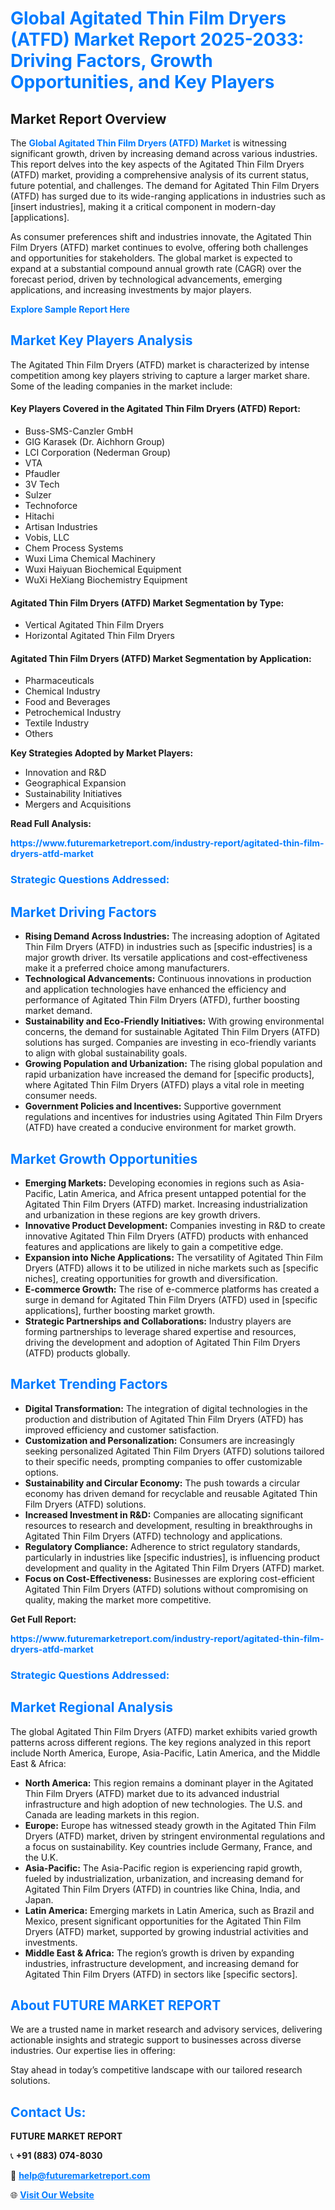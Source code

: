 <h1 style="color: #007BFF;">Global Agitated Thin Film Dryers (ATFD) Market Report 2025-2033: Driving Factors, Growth Opportunities, and Key Players</h1>

<section id="overview">
<h2>Market Report Overview</h2>
<p>The <a href="https://www.futuremarketreport.com/industry-report/agitated-thin-film-dryers-atfd-market" style="color: #007BFF; text-decoration: none;"><strong>Global Agitated Thin Film Dryers (ATFD) Market</strong></a> is witnessing significant growth, driven by increasing demand across various industries. This report delves into the key aspects of the Agitated Thin Film Dryers (ATFD) market, providing a comprehensive analysis of its current status, future potential, and challenges. The demand for Agitated Thin Film Dryers (ATFD) has surged due to its wide-ranging applications in industries such as [insert industries], making it a critical component in modern-day [applications].</p>
<p>As consumer preferences shift and industries innovate, the Agitated Thin Film Dryers (ATFD) market continues to evolve, offering both challenges and opportunities for stakeholders. The global market is expected to expand at a substantial compound annual growth rate (CAGR) over the forecast period, driven by technological advancements, emerging applications, and increasing investments by major players.</p>
</section>

<section id="overview">
<p><a href="https://www.futuremarketreport.com/request-sample/reportId=41785" style="color: #007BFF; text-decoration: none;"><strong>Explore Sample Report Here</strong></a></p>
</section>

<section id="key-players">
<h2 style="color: #007BFF;">Market Key Players Analysis</h2>
<p>The Agitated Thin Film Dryers (ATFD) market is characterized by intense competition among key players striving to capture a larger market share. Some of the leading companies in the market include:</p>
<h4>Key Players Covered in the Agitated Thin Film Dryers (ATFD) Report:</h4>
<ul><li>Buss-SMS-Canzler GmbH</li><li>GIG Karasek (Dr. Aichhorn Group)</li><li>LCI Corporation (Nederman Group)</li><li>VTA</li><li>Pfaudler</li><li>3V Tech</li><li>Sulzer</li><li>Technoforce</li><li>Hitachi</li><li>Artisan Industries</li><li>Vobis, LLC</li><li>Chem Process Systems</li><li>Wuxi Lima Chemical Machinery</li><li>Wuxi Haiyuan Biochemical Equipment</li><li>WuXi HeXiang Biochemistry Equipment</li></ul>
<h4>Agitated Thin Film Dryers (ATFD) Market Segmentation by Type:</h4>
<ul><li>Vertical Agitated Thin Film Dryers</li><li>Horizontal Agitated Thin Film Dryers</li></ul>

<h4>Agitated Thin Film Dryers (ATFD) Market Segmentation by Application:</h4>
<ul><li>Pharmaceuticals</li><li>Chemical Industry</li><li>Food and Beverages</li><li>Petrochemical Industry</li><li>Textile Industry</li><li>Others</li></ul>
<p><strong>Key Strategies Adopted by Market Players:</strong></p>
<ul>
<li>Innovation and R&D</li>
<li>Geographical Expansion</li>
<li>Sustainability Initiatives</li>
<li>Mergers and Acquisitions</li>
</ul>
</section>

<section>
<p><strong>Read Full Analysis: </strong></p><a href="https://www.futuremarketreport.com/industry-report/agitated-thin-film-dryers-atfd-market" style="color: #007BFF; text-decoration: none;"><strong>https://www.futuremarketreport.com/industry-report/agitated-thin-film-dryers-atfd-market</strong></a>
<h3 style="color: #007BFF;">Strategic Questions Addressed:</h3>
</section>

<section id="driving-factors">
<h2 style="color: #007BFF;">Market Driving Factors</h2>
<ul>
<li><strong>Rising Demand Across Industries:</strong> The increasing adoption of Agitated Thin Film Dryers (ATFD) in industries such as [specific industries] is a major growth driver. Its versatile applications and cost-effectiveness make it a preferred choice among manufacturers.</li>
<li><strong>Technological Advancements:</strong> Continuous innovations in production and application technologies have enhanced the efficiency and performance of Agitated Thin Film Dryers (ATFD), further boosting market demand.</li>
<li><strong>Sustainability and Eco-Friendly Initiatives:</strong> With growing environmental concerns, the demand for sustainable Agitated Thin Film Dryers (ATFD) solutions has surged. Companies are investing in eco-friendly variants to align with global sustainability goals.</li>
<li><strong>Growing Population and Urbanization:</strong> The rising global population and rapid urbanization have increased the demand for [specific products], where Agitated Thin Film Dryers (ATFD) plays a vital role in meeting consumer needs.</li>
<li><strong>Government Policies and Incentives:</strong> Supportive government regulations and incentives for industries using Agitated Thin Film Dryers (ATFD) have created a conducive environment for market growth.</li>
</ul>
</section>

<section id="growth-opportunities">
<h2 style="color: #007BFF;">Market Growth Opportunities</h2>
<ul>
<li><strong>Emerging Markets:</strong> Developing economies in regions such as Asia-Pacific, Latin America, and Africa present untapped potential for the Agitated Thin Film Dryers (ATFD) market. Increasing industrialization and urbanization in these regions are key growth drivers.</li>
<li><strong>Innovative Product Development:</strong> Companies investing in R&D to create innovative Agitated Thin Film Dryers (ATFD) products with enhanced features and applications are likely to gain a competitive edge.</li>
<li><strong>Expansion into Niche Applications:</strong> The versatility of Agitated Thin Film Dryers (ATFD) allows it to be utilized in niche markets such as [specific niches], creating opportunities for growth and diversification.</li>
<li><strong>E-commerce Growth:</strong> The rise of e-commerce platforms has created a surge in demand for Agitated Thin Film Dryers (ATFD) used in [specific applications], further boosting market growth.</li>
<li><strong>Strategic Partnerships and Collaborations:</strong> Industry players are forming partnerships to leverage shared expertise and resources, driving the development and adoption of Agitated Thin Film Dryers (ATFD) products globally.</li>
</ul>
</section>

<section id="trending-factors">
<h2 style="color: #007BFF;">Market Trending Factors</h2>
<ul>
<li><strong>Digital Transformation:</strong> The integration of digital technologies in the production and distribution of Agitated Thin Film Dryers (ATFD) has improved efficiency and customer satisfaction.</li>
<li><strong>Customization and Personalization:</strong> Consumers are increasingly seeking personalized Agitated Thin Film Dryers (ATFD) solutions tailored to their specific needs, prompting companies to offer customizable options.</li>
<li><strong>Sustainability and Circular Economy:</strong> The push towards a circular economy has driven demand for recyclable and reusable Agitated Thin Film Dryers (ATFD) solutions.</li>
<li><strong>Increased Investment in R&D:</strong> Companies are allocating significant resources to research and development, resulting in breakthroughs in Agitated Thin Film Dryers (ATFD) technology and applications.</li>
<li><strong>Regulatory Compliance:</strong> Adherence to strict regulatory standards, particularly in industries like [specific industries], is influencing product development and quality in the Agitated Thin Film Dryers (ATFD) market.</li>
<li><strong>Focus on Cost-Effectiveness:</strong> Businesses are exploring cost-efficient Agitated Thin Film Dryers (ATFD) solutions without compromising on quality, making the market more competitive.</li>
</ul>
</section>

<section>
<p><strong>Get Full Report: </strong></p><a href="https://www.futuremarketreport.com/industry-report/agitated-thin-film-dryers-atfd-market" style="color: #007BFF; text-decoration: none;"><strong>https://www.futuremarketreport.com/industry-report/agitated-thin-film-dryers-atfd-market</strong></a>
<h3 style="color: #007BFF;">Strategic Questions Addressed:</h3>
</section>


<section id="regional-analysis">
<h2 style="color: #007BFF;">Market Regional Analysis</h2>
<p>The global Agitated Thin Film Dryers (ATFD) market exhibits varied growth patterns across different regions. The key regions analyzed in this report include North America, Europe, Asia-Pacific, Latin America, and the Middle East & Africa:</p>
<ul>
<li><strong>North America:</strong> This region remains a dominant player in the Agitated Thin Film Dryers (ATFD) market due to its advanced industrial infrastructure and high adoption of new technologies. The U.S. and Canada are leading markets in this region.</li>
<li><strong>Europe:</strong> Europe has witnessed steady growth in the Agitated Thin Film Dryers (ATFD) market, driven by stringent environmental regulations and a focus on sustainability. Key countries include Germany, France, and the U.K.</li>
<li><strong>Asia-Pacific:</strong> The Asia-Pacific region is experiencing rapid growth, fueled by industrialization, urbanization, and increasing demand for Agitated Thin Film Dryers (ATFD) in countries like China, India, and Japan.</li>
<li><strong>Latin America:</strong> Emerging markets in Latin America, such as Brazil and Mexico, present significant opportunities for the Agitated Thin Film Dryers (ATFD) market, supported by growing industrial activities and investments.</li>
<li><strong>Middle East & Africa:</strong> The region’s growth is driven by expanding industries, infrastructure development, and increasing demand for Agitated Thin Film Dryers (ATFD) in sectors like [specific sectors].</li>
</ul>
</section>

<footer>
<h2 style="color: #007BFF;">About FUTURE MARKET REPORT</h2>
<p>We are a trusted name in market research and advisory services, delivering actionable insights and strategic support to businesses across diverse industries. Our expertise lies in offering:</p>

<p>Stay ahead in today’s competitive landscape with our tailored research solutions.</p>

<h2 style="color: #007BFF;">Contact Us:</h2>
<p><strong>FUTURE MARKET REPORT</strong></p>
<p>📞 <strong>+91 (883) 074-8030</strong></p>
<p>📧 <strong><a href="mailto:help@futuremarketreport.com" style="color: #007BFF;">help@futuremarketreport.com</a></strong></p>
<p>🌐 <strong><a href="https://www.futuremarketreport.com/" style="color: #007BFF;">Visit Our Website</a></strong></p>
</footer>